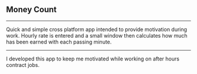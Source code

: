 ## Money Count
---
Quick and simple cross platform app intended to provide motivation during work.
Hourly rate is entered and a small window then calculates how much has been earned with each passing minute.

---
I developed this app to keep me motivated while working on after hours contract jobs.
